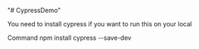 "# CypressDemo" 


You need to install cypress if you want to run this on your local

Command
npm install cypress --save-dev
